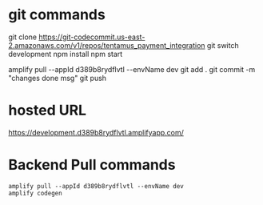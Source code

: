 # git commands 
  git clone https://git-codecommit.us-east-2.amazonaws.com/v1/repos/tentamus_payment_integration
  git switch development
  npm install
  npm start

amplify pull --appId d389b8rydflvtl --envName dev
  git add .
  git commit -m "changes done msg"
  git push

  # hosted URL
  https://development.d389b8rydflvtl.amplifyapp.com/

  # Backend Pull commands
    amplify pull --appId d389b8rydflvtl --envName dev
    amplify codegen 